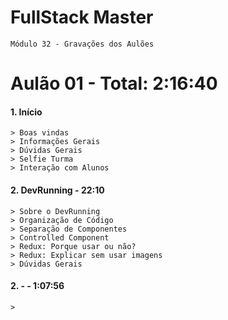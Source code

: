 # FullStack Master

```
Módulo 32 - Gravações dos Aulões
```

# **Aulão 01** - Total: 2:16:40

#### 1. Início

``` 
> Boas vindas
> Informações Gerais
> Dúvidas Gerais
> Selfie Turma
> Interação com Alunos
```

#### 2. DevRunning - 22:10
``` 
> Sobre o DevRunning
> Organização de Código
> Separação de Componentes
> Controlled Component
> Redux: Porque usar ou não?
> Redux: Explicar sem usar imagens
> Dúvidas Gerais
```

#### 2. - - 1:07:56
```
> 
```